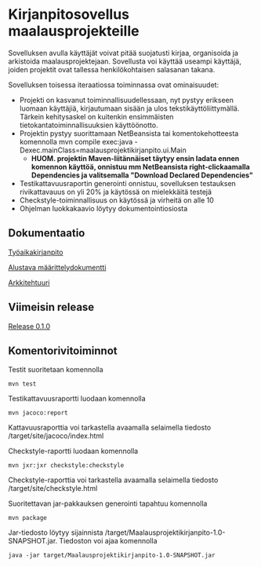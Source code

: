 # Kirjanpitosovellus maalausprojekteille

Sovelluksen avulla käyttäjät voivat pitää suojatusti kirjaa, organisoida ja arkistoida maalausprojektejaan. Sovellusta voi käyttää useampi käyttäjä, joiden projektit ovat tallessa henkilökohtaisen salasanan takana.

Sovelluksen toisessa iteraatiossa toiminnassa ovat ominaisuudet:
- Projekti on kasvanut toiminnallisuudellessaan, nyt pystyy erikseen luomaan käyttäjiä, kirjautumaan sisään ja ulos tekstikäyttöliittymällä. Tärkein kehitysaskel on kuitenkin ensimmäisten tietokantatoiminnallisuuksien käyttöönotto.
- Projektin pystyy suorittamaan NetBeansista tai komentokehotteesta komennolla mvn compile exec:java -Dexec.mainClass=maalausprojektikirjanpito.ui.Main
  - **HUOM. projektin Maven-liitännäiset täytyy ensin ladata ennen komennon käyttöä, onnistuu mm NetBeansista right-clickaamalla Dependencies ja valitsemalla "Download Declared Dependencies"**
- Testikattavuusraportin generointi onnistuu, sovelluksen testauksen rivikattavauus on yli 20% ja käytössä on mielekkäitä testejä
- Checkstyle-toiminnallisuus on käytössä ja virheitä on alle 10
- Ohjelman luokkakaavio löytyy dokumentointiosiosta

## Dokumentaatio

[Työaikakirjanpito](https://github.com/CleanDry/ot-harjoitustyo/blob/master/dokumentointi/Ohjelmistotekniikan%20harjoitusty%C3%B6n%20ty%C3%B6aikakirjanpito.md)

[Alustava määrittelydokumentti](https://github.com/CleanDry/ot-harjoitustyo/blob/master/dokumentointi/Ohjelmistotekniikan%20harjoitusty%C3%B6n%20alustava%20vaatimusm%C3%A4%C3%A4rittely.md)

[Arkkitehtuuri](https://github.com/CleanDry/ot-harjoitustyo/blob/master/dokumentointi/arkkitehtuuri.md)

## Viimeisin release

[Release 0.1.0](https://github.com/CleanDry/ot-harjoitustyo/releases/tag/viikko5)

## Komentorivitoiminnot

Testit suoritetaan komennolla
```
mvn test
```
Testikattavuusraportti luodaan komennolla

```
mvn jacoco:report
```
Kattavuusraporttia voi tarkastella avaamalla selaimella tiedosto /target/site/jacoco/index.html

Checkstyle-raportti luodaan komennolla

```
mvn jxr:jxr checkstyle:checkstyle
```
Checkstyle-raporttia voi tarkastella avaamalla selaimella tiedosto /target/site/checkstyle.html

Suoritettavan jar-pakkauksen generointi tapahtuu komennolla
```
mvn package
```
Jar-tiedosto löytyy sijainnista /target/Maalausprojektikirjanpito-1.0-SNAPSHOT.jar. Tiedoston voi ajaa komennolla
```
java -jar target/Maalausprojektikirjanpito-1.0-SNAPSHOT.jar
```
